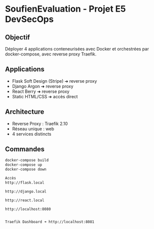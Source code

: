 # SoufienEvaluation - Projet E5 DevSecOps

## Objectif
Déployer 4 applications conteneurisées avec Docker et orchestrées par docker-compose, avec reverse proxy Traefik.

## Applications
- Flask Soft Design (Stripe) ➜ reverse proxy
- Django Argon ➜ reverse proxy
- React Berry ➜ reverse proxy
- Static HTML/CSS ➜ accès direct

## Architecture
- Reverse Proxy : Traefik 2.10
- Réseau unique : web
- 4 services distincts

## Commandes
```bash
docker-compose build
docker-compose up
docker-compose down

Accès
http://flask.local

http://django.local

http://react.local

http://localhost:8080


Traefik Dashboard ➜ http://localhost:8081